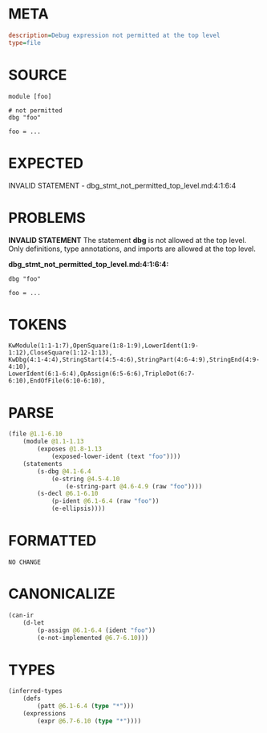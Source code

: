 # META
~~~ini
description=Debug expression not permitted at the top level
type=file
~~~
# SOURCE
~~~roc
module [foo]

# not permitted
dbg "foo"

foo = ...
~~~
# EXPECTED
INVALID STATEMENT - dbg_stmt_not_permitted_top_level.md:4:1:6:4
# PROBLEMS
**INVALID STATEMENT**
The statement **dbg** is not allowed at the top level.
Only definitions, type annotations, and imports are allowed at the top level.

**dbg_stmt_not_permitted_top_level.md:4:1:6:4:**
```roc
dbg "foo"

foo = ...
```


# TOKENS
~~~zig
KwModule(1:1-1:7),OpenSquare(1:8-1:9),LowerIdent(1:9-1:12),CloseSquare(1:12-1:13),
KwDbg(4:1-4:4),StringStart(4:5-4:6),StringPart(4:6-4:9),StringEnd(4:9-4:10),
LowerIdent(6:1-6:4),OpAssign(6:5-6:6),TripleDot(6:7-6:10),EndOfFile(6:10-6:10),
~~~
# PARSE
~~~clojure
(file @1.1-6.10
	(module @1.1-1.13
		(exposes @1.8-1.13
			(exposed-lower-ident (text "foo"))))
	(statements
		(s-dbg @4.1-6.4
			(e-string @4.5-4.10
				(e-string-part @4.6-4.9 (raw "foo"))))
		(s-decl @6.1-6.10
			(p-ident @6.1-6.4 (raw "foo"))
			(e-ellipsis))))
~~~
# FORMATTED
~~~roc
NO CHANGE
~~~
# CANONICALIZE
~~~clojure
(can-ir
	(d-let
		(p-assign @6.1-6.4 (ident "foo"))
		(e-not-implemented @6.7-6.10)))
~~~
# TYPES
~~~clojure
(inferred-types
	(defs
		(patt @6.1-6.4 (type "*")))
	(expressions
		(expr @6.7-6.10 (type "*"))))
~~~
